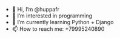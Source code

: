 - 👋 Hi, I’m @huppafr
- 👀 I’m interested in programming
- 🌱 I’m currently learning Python + Django
- 📫 How to reach me: +79995240890


<!---
huppafr/huppafr is a ✨ special ✨ repository because its `README.md` (this file) appears on your GitHub profile.
You can click the Preview link to take a look at your changes.
--->

